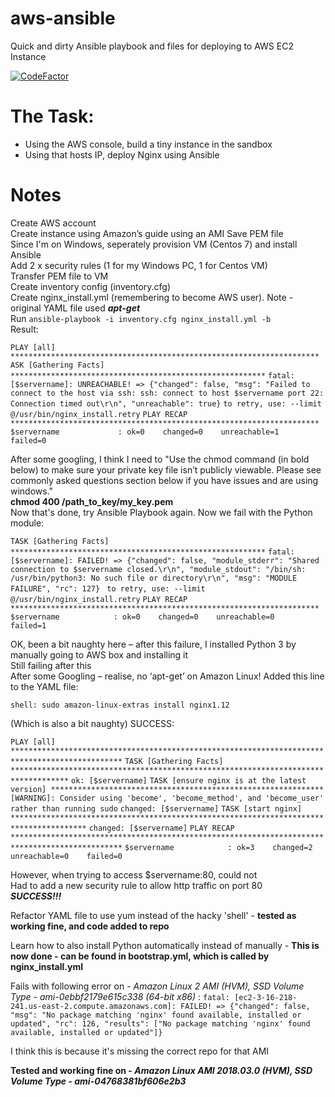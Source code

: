 # aws-ansible
Quick and dirty Ansible playbook and files for deploying to AWS EC2 Instance

[![CodeFactor](https://www.codefactor.io/repository/github/mla0/aws-ansible/badge)](https://www.codefactor.io/repository/github/mla0/aws-ansible)

# The Task:
+ Using the AWS console, build a tiny instance in the sandbox
+ Using that hosts IP, deploy Nginx using Ansible

# Notes

Create AWS account  
Create instance using Amazon’s guide using an AMI
Save PEM file  
Since I'm on Windows, seperately provision VM (Centos 7) and install Ansible  
Add 2 x security rules (1 for my Windows PC, 1 for Centos VM)  
Transfer PEM file to VM  
Create inventory config (inventory.cfg)  
Create nginx_install.yml (remembering to become AWS user).  Note - original YAML file used ***apt-get***  
Run `ansible-playbook -i inventory.cfg nginx_install.yml -b`  
Result:  

`PLAY [all] *********************************************************************`
`ASK [Gathering Facts] *********************************************************`
`fatal: [$servername]: UNREACHABLE! => {"changed": false, "msg": "Failed to connect to the host via ssh: ssh: connect to host $servername port 22: Connection timed out\r\n", "unreachable": true}`
       `to retry, use: --limit @/usr/bin/nginx_install.retry`
 `PLAY RECAP *********************************************************************`
`$servername             : ok=0    changed=0    unreachable=1    failed=0` 


After some googling, I think I need to "Use the chmod command (in bold below) to make sure your private key file isn’t publicly viewable. Please see commonly asked questions section below if you have issues and are using windows."  
**chmod 400 /path_to_key/my_key.pem**  
Now that's done, try Ansible Playbook again.  Now we fail with the Python module:


`TASK [Gathering Facts] *********************************************************`
`fatal: [$servername]: FAILED! => {"changed": false, "module_stderr": "Shared connection to $servername closed.\r\n", "module_stdout": "/bin/sh: /usr/bin/python3: No such file or directory\r\n", "msg": "MODULE FAILURE", "rc": 127}`
      ` to retry, use: --limit @/usr/bin/nginx_install.retry`
 `PLAY RECAP *********************************************************************`
`$servername            : ok=0    changed=0    unreachable=0    failed=1`  


OK, been a bit naughty here – after this failure, I installed Python 3 by manually going to AWS box and installing it  
Still failing after this  
After some Googling – realise, no ‘apt-get’ on Amazon Linux!
Added this line to the YAML file:  


`shell: sudo amazon-linux-extras install nginx1.12` 


(Which is also a bit naughty)
SUCCESS:

`PLAY [all] ***********************************************************************************************`
 `TASK [Gathering Facts] ***********************************************************************************`
`ok: [$servername]`
 `TASK [ensure nginx is at the latest version] *************************************************************`
 `[WARNING]: Consider using 'become', 'become_method', and 'become_user' rather than running sudo`
 `changed: [$servername]`
 `TASK [start nginx] ***************************************************************************************`
`changed: [$servername]`
 `PLAY RECAP ***********************************************************************************************`
`$servername            : ok=3    changed=2    unreachable=0    failed=0   `


However, when trying to access $servername:80, could not  
Had to add a new security rule to allow http traffic on port 80  
***SUCCESS!!!***
 
Refactor YAML file to use yum instead of the hacky 'shell' - **tested as working fine, and code added to repo**

Learn how to also install Python automatically instead of manually - **This is now done - can be found in bootstrap.yml, which is called by nginx_install.yml**

Fails with following error on - *Amazon Linux 2 AMI (HVM), SSD Volume Type - ami-0ebbf2179e615c338 (64-bit x86)* :
`fatal: [ec2-3-16-218-241.us-east-2.compute.amazonaws.com]: FAILED! => {"changed": false, "msg": "No package matching 'nginx' found available, installed or updated", "rc": 126, "results": ["No package matching 'nginx' found available, installed or updated"]} `

I think this is because it's missing the correct repo for that AMI

**Tested and working fine on - *Amazon Linux AMI 2018.03.0 (HVM), SSD Volume Type - ami-04768381bf606e2b3***




